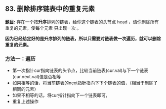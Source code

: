 ## 83. 删除排序链表中的重复元素


**[题目](https://leetcode-cn.com/problems/remove-duplicates-from-sorted-list/):** 存在一个按**升序**排列的链表，给你这个链表的头节点 head ，请你删除所有重复的元素，使每个元素 只出现一次 。

**因为已经给定好的是升序排列的链表，所以只需要对链表做一次遍历，就可以删除重复的元素。**

### 方法一：遍历

- 第一次指针cur指向链表的头节点，比较当前链表(cur.val)与下一个链表(cur.next.val)值是否相等
- 如果相等的话，将当前链表的next指针指向下下个链表的值，（相当于删除了相同的元素）
- 如果不相等的话，将cur指针指向下一个链表即可，
- 重复上述操作

